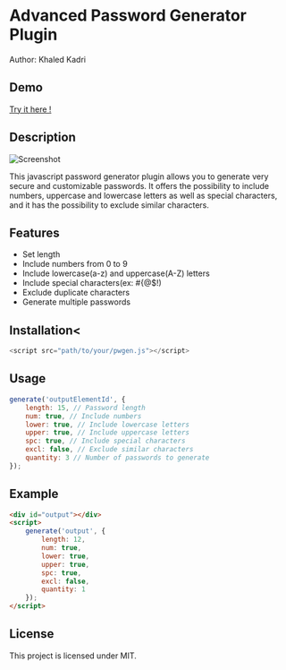 # Advanced Password Generator Plugin
Author: Khaled Kadri

## Demo
<a href="https://www.codeurjava.com/assets/github/repositories/javascript-advanced-password-generator/demo.html">Try it here !</a>

## Description

![Screenshot](https://www.codeurjava.com/assets/github/repositories/javascript-advanced-password-generator/password_example.png)

This javascript password generator plugin allows you to generate very secure and customizable passwords. It offers the possibility to include numbers, uppercase and lowercase letters
as well as special characters, and it has the possibility to exclude similar characters.

## Features
<ul>
<li>Set length</li>
<li>Include numbers from 0 to 9</li>
<li>Include lowercase(a-z) and uppercase(A-Z) letters</li>
<li>Include special characters(ex: #{@$!)</li>
<li>Exclude duplicate characters</li>
<li>Generate multiple passwords</li>
</ul>

## Installation<

```javascript
<script src="path/to/your/pwgen.js"></script>
```

## Usage

```javascript
generate('outputElementId', {
    length: 15, // Password length
    num: true, // Include numbers
    lower: true, // Include lowercase letters
    upper: true, // Include uppercase letters
    spc: true, // Include special characters
    excl: false, // Exclude similar characters
    quantity: 3 // Number of passwords to generate
});
```

## Example

```html
<div id="output"></div>
<script>
    generate('output', {
        length: 12,
        num: true,
        lower: true,
        upper: true,
        spc: true,
        excl: false,
        quantity: 1
    });
</script>
```

## License
This project is licensed under MIT.
